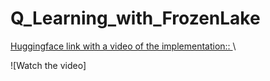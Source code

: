 # Q_Learning_with_FrozenLake

[Huggingface link with a video of the implementation:: ](https://huggingface.co/iiShreya/frozenLake_4x4_nonSlippery)\

![Watch the video]




